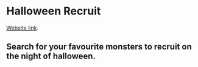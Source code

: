 # Halloween Recruit

[Website link](https://github.com/facebook/create-react-app).

## Search for your favourite monsters to recruit on the night of halloween.
